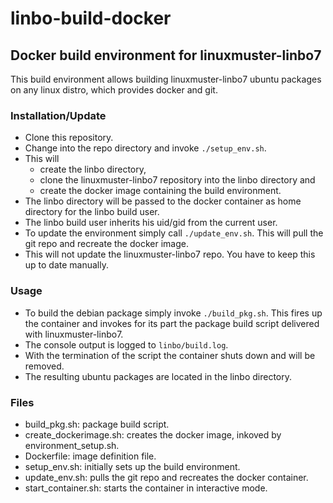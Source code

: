 # linbo-build-docker

## Docker build environment for linuxmuster-linbo7

This build environment allows building linuxmuster-linbo7 ubuntu packages on any linux distro, which provides docker and git.

### Installation/Update
- Clone this repository.
- Change into the repo directory and invoke `./setup_env.sh`.
- This will
  - create the linbo directory,
  - clone the linuxmuster-linbo7 repository into the linbo directory and
  - create the docker image containing the build environment.
- The linbo directory will be passed to the docker container as home directory for the linbo build user.
- The linbo build user inherits his uid/gid from the current user.
- To update the environment simply call `./update_env.sh`. This will pull the git repo and recreate the docker image.
- This will not update the linuxmuster-linbo7 repo. You have to keep this up to date manually.  

### Usage
- To build the debian package simply invoke `./build_pkg.sh`. This fires up the container and invokes for its part the package build script delivered with linuxmuster-linbo7.
- The console output is logged to `linbo/build.log`.
- With the termination of the script the container shuts down and will be removed.
- The resulting ubuntu packages are located in the linbo directory.

### Files
- build_pkg.sh: package build script.
- create_dockerimage.sh: creates the docker image, inkoved by environment_setup.sh.
- Dockerfile: image definition file.
- setup_env.sh: initially sets up the build environment.
- update_env.sh: pulls the git repo and recreates the docker container.
- start_container.sh: starts the container in interactive mode.

